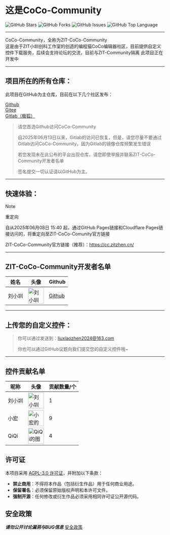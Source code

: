 # 这是CoCo-Community

![GitHub Stars](https://img.shields.io/github/stars/zitzhen/CoCo-Community?style=flat)
![GitHub Forks](https://img.shields.io/github/forks/zitzhen/CoCo-Community?style=flat)
![GitHub Issues](https://img.shields.io/github/issues/zitzhen/CoCo-Community?style=flat)
![GitHub Top Language](https://img.shields.io/github/languages/top/zitzhen/CoCo-Community?style=flat)

---

CoCo-Community，全称为ZIT-CoCo-Community  
这是由于ZIT小圳创科工作室的创造的编程猫CoCo编辑器社区，目前提供自定义控件下载服务，后续会支持论坛的交流，目前与ZIT-Community隔离
此项目正在开发中

---
## 项目所在的所有仓库：
此项目在GitHub为主仓库，目前在以下几个社区发布：

[Github](https://github.com/zitzhen/CoCo-Community)  
[Gitee](https://gitee.com/hello-oliver/CoCo-Community)  
[Gitlab（极狐）](https://jihulab.com/zitzhen/CoCo-Community)  

>请您首选Github访问CoCo-Community
>
>自2025年06月13日以来，Gitlab的访问已恢复，但是，请您尽量不要通过Gitlab访问CoCo-Community，因为Gitlab的镜像仓库频繁发生错误
>
> 若您发现未在此公布的平台出现仓库，请您即使举报并联系ZIT-CoCo-Community开发者名单
>
>签名提交一切认证请以GitHub为主。

---
## 快速体验：
>[!note]
>
>重定向
>
>自从2025年06月08日 15:40 起，通过GitHub Pages链接和Cloudflare Pages链接访问的，将重定向至ZIT-CoCo-Comunity官方链接

ZIT-CoCo-Community官方链接（推荐）：https://cc.zitzhen.cn/

---

## ZIT-CoCo-Community开发者名单

| 姓名   | 头像 | Github |
| ------ | ---- | ------ |
| 刘小圳 | <img src="https://avatars.githubusercontent.com/u/149680880?v=4" width="50" height="50" alt="刘小圳的图片"> | [Github](https://github.com/Iamliuxiaozhen) |
---
## 上传您的自定义控件：
>你可以通过发送到：liuxiaozhen2024@163.com
>
>你也可以通过GitHub议题向我们提交您的自定义控件哦~
---
## 控件贡献名单

| 昵称   |头像| 贡献数量/个 |
| ------ |---| ----------- |
| 刘小圳 |<a href="https://github.com/iamliuxiaozhen"><img src="https://avatars.githubusercontent.com/u/149680880?v=4" width="50" height="50" alt="刘小圳的图片"></a> | 1           |
| 小宏 |<a href="https://github.com/xiaohong2022"><img src="https://avatars.githubusercontent.com/u/97574185?v=4" width="50" height="50" alt="小宏的图片"></a> |9 |
| QiQi |<a href="https://github.com/Qiqi29"><img src="https://avatars.githubusercontent.com/u/112358908?v=4" width="50" height="50" alt="QiQi的图片"></a> | 4|


## 许可证
本项目采用 [AGPL-3.0 许可证](LICENSE)，并附加以下条款：
- **禁止商用**：不得将本作品（包括衍生作品）用于任何商业用途。  
- **保留署名**：必须保留原始版权声明和本许可文件。  
- **强制开源**：任何修改或衍生作品必须采用相同许可证公开源代码。

## 安全政策
***请勿公开讨论漏洞与BUG信息***
[安全政策](SECURITY.md)

